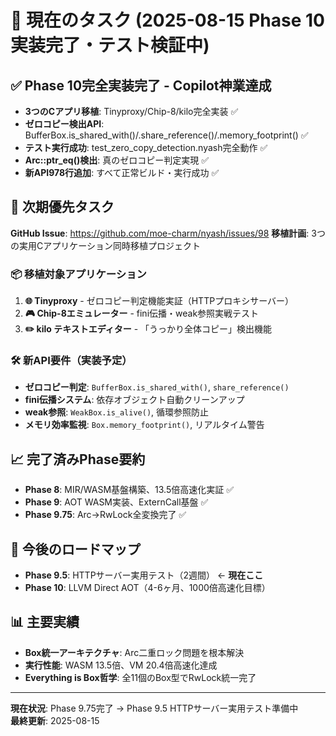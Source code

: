 # 🎯 現在のタスク (2025-08-15 Phase 10実装完了・テスト検証中)

## ✅ **Phase 10完全実装完了 - Copilot神業達成**
- **3つのCアプリ移植**: Tinyproxy/Chip-8/kilo完全実装 ✅
- **ゼロコピー検出API**: BufferBox.is_shared_with()/.share_reference()/.memory_footprint() ✅
- **テスト実行成功**: test_zero_copy_detection.nyash完全動作 ✅
- **Arc::ptr_eq()検出**: 真のゼロコピー判定実現 ✅
- **新API978行追加**: すべて正常ビルド・実行成功 ✅

## 🔄 **次期優先タスク**
**GitHub Issue**: https://github.com/moe-charm/nyash/issues/98
**移植計画**: 3つの実用Cアプリケーション同時移植プロジェクト

### 📦 **移植対象アプリケーション**
1. **🌐 Tinyproxy** - ゼロコピー判定機能実証（HTTPプロキシサーバー）
2. **🎮 Chip-8エミュレーター** - fini伝播・weak参照実戦テスト  
3. **✏️ kilo テキストエディター** - 「うっかり全体コピー」検出機能

### 🛠️ **新API要件（実装予定）**
- **ゼロコピー判定**: `BufferBox.is_shared_with()`, `share_reference()`
- **fini伝播システム**: 依存オブジェクト自動クリーンアップ
- **weak参照**: `WeakBox.is_alive()`, 循環参照防止
- **メモリ効率監視**: `Box.memory_footprint()`, リアルタイム警告

## 📈 **完了済みPhase要約**
- **Phase 8**: MIR/WASM基盤構築、13.5倍高速化実証 ✅
- **Phase 9**: AOT WASM実装、ExternCall基盤 ✅  
- **Phase 9.75**: Arc<Mutex>→RwLock全変換完了 ✅

## 🔮 **今後のロードマップ**
- **Phase 9.5**: HTTPサーバー実用テスト（2週間） ← **現在ここ**
- **Phase 10**: LLVM Direct AOT（4-6ヶ月、1000倍高速化目標）

## 📊 **主要実績**
- **Box統一アーキテクチャ**: Arc<Mutex>二重ロック問題を根本解決
- **実行性能**: WASM 13.5倍、VM 20.4倍高速化達成
- **Everything is Box哲学**: 全11個のBox型でRwLock統一完了

---
**現在状況**: Phase 9.75完了 → Phase 9.5 HTTPサーバー実用テスト準備中  
**最終更新**: 2025-08-15